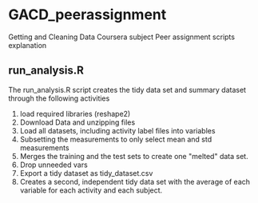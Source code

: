 GACD_peerassignment
===================

Getting and Cleaning Data Coursera subject Peer assignment scripts explanation

## run_analysis.R
The run_analysis.R script creates the tidy data set and summary dataset through the following activities

1. load required libraries (reshape2)
2. Download Data and unzipping files
3. Load all datasets, including activity label files into variables
4. Subsetting the measurements to only select mean and std measurements
5. Merges the training and the test sets to create one "melted" data set.
6. Drop unneeded vars
7. Export a tidy dataset as tidy_dataset.csv
8. Creates a second, independent tidy data set with the average of each variable for each activity and each subject.

